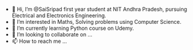 - 👋 Hi, I’m @SaiSripad first year student at NIT Andhra Pradesh, pursuing Electrical and Electronics Engineering.
- 👀 I’m interested in Maths, Solving problems using Computer Science.
- 🌱 I’m currently learning Python course on Udemy.
- 💞️ I’m looking to collaborate on ...
- 📫 How to reach me ...

